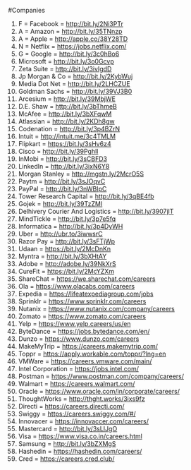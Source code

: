 #Companies

1.   F = Facebook = http://bit.ly/2Ni3PTr 
2.   A = Amazon = http://bit.ly/35TNnzp 
3.   A = Apple = http://apple.co/38Y28TD 
4.   N = Netflix = https://jobs.netflix.com/ 
5.   G = Google = http://bit.ly/3c0hBo6 
6.   Microsoft = http://bit.ly/3o0Gcvp 
7.   Zeta Suite = http://bit.ly/3ivIgdD 
8.   Jp Morgan & Co = http://bit.ly/2KybWuj 
9.   Media Dot Net = http://bit.ly/2LHCZUE 
10.  Goldman Sachs = http://bit.ly/39VJ3B0 
11.  Arcesium = http://bit.ly/39MbjWE 
12.  D.E. Shaw = http://bit.ly/3bThmeB 
13.  McAfee = http://bit.ly/3bXFqwM 
14.  Atlassian = http://bit.ly/2KDh8gw 
15.  Codenation = http://bit.ly/3p4BZrN 
16.  Intuit = http://intuit.me/3c4TMLM 
17.  Flipkart = https://bit.ly/3sHv6z4 
18.  Cisco = http://bit.ly/39Pghll 
19.  InMobi = http://bit.ly/3sCBFD3 
20.  LinkedIn = http://bit.ly/3ixN6Y8 
21.  Morgan Stanley = http://mgstn.ly/2McrO5S 
22.  Paytm = http://bit.ly/3sJOqvC 
23.  PayPal = http://bit.ly/3nWBIpC 
24.  Tower Research Capital = http://bit.ly/3qBE4fb 
25.  Gojek = http://bit.ly/39TzZMI 
26.  Delhivery Courier And Logistics = http://bit.ly/3907jlT 
27.  MindTickle = http://bit.ly/3p7e5fq 
28.  Informatica = http://bit.ly/3p4DyWH 
29.  Uber = http://ubr.to/3iwwsrC 
30.  Razor Pay = http://bit.ly/3sFTjWp 
31.  Udaan = https://bit.ly/2McDnKn 
32.  Myntra = http://bit.ly/3bXHtAY 
33.  Adobe = http://adobe.ly/39NkXrS 
34.  CureFit = https://bit.ly/2McYZXm 
35.  ShareChat = https://we.sharechat.com/careers 
36.  Ola = https://www.olacabs.com/careers 
37.  Expedia = https://lifeatexpediagroup.com/jobs 
38.  Sprinklr = https://www.sprinklr.com/careers 
39.  Nutanix = https://www.nutanix.com/company/careers 
40.  Zomato = https://www.zomato.com/careers 
41.  Yelp = https://www.yelp.careers/us/en 
42.  ByteDance = https://jobs.bytedance.com/en/ 
43.  Dunzo = https://www.dunzo.com/careers 
44.  MakeMyTrip = https://careers.makemytrip.com/ 
45.  Toppr = https://apply.workable.com/toppr/?lng=en 
46.  VMWare = https://careers.vmware.com/main/ 
47.  Intel Corporation = https://jobs.intel.com/ 
48.  Postman = https://www.postman.com/company/careers/ 
49.  Walmart = https://careers.walmart.com/ 
50.  Oracle = https://www.oracle.com/in/corporate/careers/ 
51.  ThoughtWorks = http://thght.works/3ixs9fz 
52.  Directi = https://careers.directi.com/ 
53.  Swiggy = https://careers.swiggy.com/#/ 
54.  Innovacer = https://innovaccer.com/careers/ 
55.  Mastercard = http://bit.ly/3sLIJgO 
56.  Visa = https://www.visa.co.in/careers.html 
57.  Samsung = http://bit.ly/3bZXMgS 
58.  Hashedin = https://hashedin.com/careers/ 
59.  Cred = https://careers.cred.club/ 

